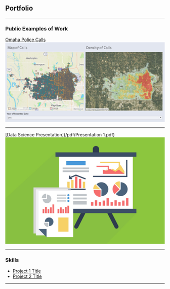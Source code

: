## Portfolio

---

### Public Examples of Work

[Omaha Police Calls](https://public.tableau.com/profile/cesar.ramos3711#!/vizhome/OmahaCrimeStats/CallMaps/)
<img src="images/tableau call map.png?raw=true"/>

---
[Data Science Presentation](/pdf/Presentation 1.pdf)
<img src="images/presdata.jpg?raw=true"/>

---

### Skills

- [Project 1 Title](http://example.com/)
- [Project 2 Title](http://example.com/)


---





